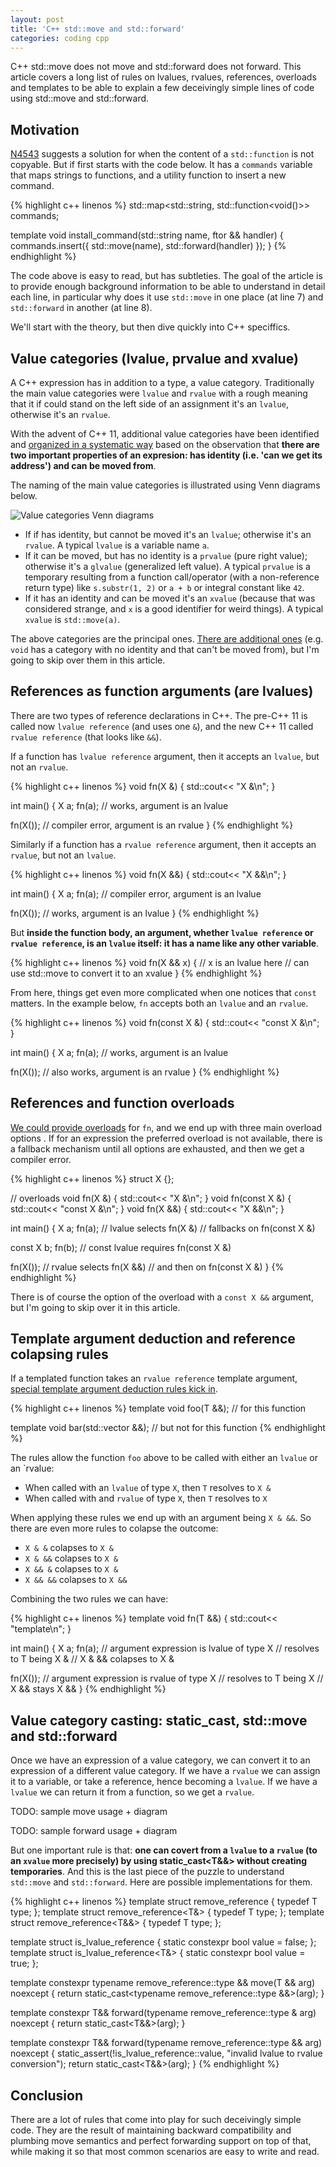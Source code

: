 ```yaml
---
layout: post
title: 'C++ std::move and std::forward'
categories: coding cpp
---
```


C++ std::move does not move and std::forward does not forward. This article
covers a long list of rules on lvalues, rvalues, references, overloads and
templates to be able to explain a few deceivingly simple lines of code using
std::move and std::forward.


## Motivation

[N4543][n4543] suggests a solution for when the content of a `std::function` is
not copyable. But if first starts with the code below. It has a `commands`
variable that maps strings to functions, and a utility function to insert a new
command.

{% highlight c++ linenos %}
std::map<std::string, std::function<void()>> commands;

template<typename ftor>
void install_command(std::string name, ftor && handler)
{
  commands.insert({
    std::move(name),
    std::forward<ftor>(handler)
  });
}
{% endhighlight %}

The code above is easy to read, but has subtleties. The goal of the article is
to provide enough background information to be able to understand in detail
each line, in particular why does it use `std::move` in one place (at line 7)
and `std::forward` in another (at line 8).

We'll start with the theory, but then dive quickly into C++ speciffics.


## Value categories (lvalue, prvalue and xvalue)

A C++ expression has in addition to a type, a value category. Traditionally
the main value categories were `lvalue` and `rvalue` with a rough meaning that
it if could stand on the left side of an assignment it's an `lvalue`, otherwise
it's an `rvalue`.

With the advent of C++ 11, additional value categories have been identified and
[organized in a systematic way][value-category-hist] based on the observation
that **there are two important properties of an expresion: has identity (i.e.
'can we get its address') and can be moved from**.

The naming of the main value categories is illustrated using Venn diagrams below.

![Value categories Venn diagrams](/assets/2016-04-07-move-forward/value-categories.png)

- If if has identity, but cannot be moved it's an `lvalue`; otherwise it's an
  `rvalue`. A typical `lvalue` is a variable name `a`.
- If it can be moved, but has no identity is a `prvalue` (pure right value);
  otherwise it's a `glvalue` (generalized left value). A typical `prvalue` is a
  temporary resulting from a function call/operator (with a non-reference
  return type) like `s.substr(1, 2)` or `a + b` or integral constant like `42`.
- If it has an identity and can be moved it's an `xvalue` (because that was
  considered strange, and `x` is a good identifier for weird things). A typical
  `xvalue` is `std::move(a)`.

The above categories are the principal ones. [There are additional
ones][value-category-ref] (e.g. `void` has a category with no identity and that
can't be moved from), but I'm going to skip over them in this article.


## References as function arguments (are lvalues)

There are two types of reference declarations in C++. The pre-C++ 11 is called
now `lvalue reference` (and uses one `&`), and the new C++ 11 called `rvalue
reference` (that looks like `&&`).

If a function has `lvalue reference` argument, then it accepts an `lvalue`,
but not an `rvalue`.

{% highlight c++ linenos %}
void fn(X &) { std::cout<< "X &\n"; }

int main()
{
  X a;
  fn(a); // works, argument is an lvalue

  fn(X()); // compiler error, argument is an rvalue
}
{% endhighlight %}

Similarly if a function has a `rvalue reference` argument, then it accepts
an `rvalue`, but not an `lvalue`.

{% highlight c++ linenos %}
void fn(X &&) { std::cout<< "X &&\n"; }

int main()
{
  X a;
  fn(a); // compiler error, argument is an lvalue

  fn(X()); // works, argument is an lvalue
}
{% endhighlight %}

But **inside the function body, an argument, whether `lvalue reference` or
`rvalue reference`, is an `lvalue` itself: it has a name like any other
variable**.

{% highlight c++ linenos %}
void fn(X && x)
{
  // x is an lvalue here
  // can use std::move to convert it to an xvalue
}
{% endhighlight %}

From here, things get even more complicated when one notices that `const`
matters.  In the example below, `fn` accepts both an `lvalue` and an `rvalue`.

{% highlight c++ linenos %}
void fn(const X &) { std::cout<< "const X &\n"; }

int main()
{
  X a;
  fn(a); // works, argument is an lvalue

  fn(X()); // also works, argument is an rvalue
}
{% endhighlight %}


## References and function overloads

[We could provide overloads][msdn] for `fn`, and we end up with three main
overload options . If for an expression the preferred overload is not
available, there is a fallback mechanism until all options are exhausted, and
then we get a compiler error.

{% highlight c++ linenos %}
struct X {};

// overloads
void fn(X &) { std::cout<< "X &\n"; }
void fn(const X &) { std::cout<< "const X &\n"; }
void fn(X &&) { std::cout<< "X &&\n"; }

int main()
{
  X a;
  fn(a);
  // lvalue selects fn(X &)
  // fallbacks on fn(const X &)

  const X b;
  fn(b);
  // const lvalue requires fn(const X &)

  fn(X());
  // rvalue selects fn(X &&)
  // and then on fn(const X &)
}
{% endhighlight %}

There is of course the option of the overload with a `const X &&` argument, but
I'm going to skip over it in this article.

## Template argument deduction and reference colapsing rules

If a templated function takes an `rvalue reference` template argument, [special
template argument deduction rules kick in][thbecker].

{% highlight c++ linenos %}
template<typename T>
void foo(T &&); // for this function

template<typename T>
void bar(std::vector<T> &&); // but not for this function
{% endhighlight %}

The rules allow the function `foo` above to be called with either an `lvalue`
or an `rvalue:

- When called with an `lvalue` of type `X`, then `T` resolves to `X &`
- When called with and `rvalue` of type `X`, then `T` resolves to `X`

When applying these rules we end up with an argument being `X & &&`. So there
are even more rules to colapse the outcome:

- `X & &` colapses to `X &`
- `X & &&` colapses to `X &`
- `X && &` colapses to `X &`
- `X && &&` colapses to `X &&`

Combining the two rules we can have:

{% highlight c++ linenos %}
template<typename T>
void fn(T &&) { std::cout<< "template\n"; }

int main()
{
  X a;
  fn(a);
  // argument expression is lvalue of type X
  // resolves to T being X &
  // X & && colapses to X &

  fn(X());
  // argument expression is rvalue of type X
  // resolves to T being X
  // X && stays X &&
}
{% endhighlight %}


## Value category casting: static_cast, std::move and std::forward

Once we have an expression of a value category, we can convert it to an expression
of a different value category. If we have a `rvalue` we can assign it to a
variable, or take a reference, hence becoming a `lvalue`. If we have a `lvalue`
we can return it from a function, so we get a `rvalue`.

TODO: sample move usage + diagram

TODO: sample forward usage + diagram

But one important rule is that: **one can covert from a `lvalue` to a `rvalue`
(to an `xvalue` more precisely) by using static_cast<T&&> without creating
temporaries**. And this is the last piece of the puzzle to understand
`std::move` and `std::forward`. Here are possible implementations for them.

{% highlight c++ linenos %}
template<typename T> struct remove_reference { typedef T type; };
template<typename T> struct remove_reference<T&> { typedef T type; };
template<typename T> struct remove_reference<T&&> { typedef T type; };

template<typename T> struct is_lvalue_reference { static constexpr bool value = false; };
template<typename T> struct is_lvalue_reference<T&> { static constexpr bool value = true; };

template<typename T>
constexpr typename remove_reference<T>::type && move(T && arg) noexcept
{
  return static_cast<typename remove_reference<T>::type &&>(arg);
}

template<typename T>
constexpr T&& forward(typename remove_reference<T>::type & arg) noexcept
{
  return static_cast<T&&>(arg);
}

template<typename T>
constexpr T&& forward(typename remove_reference<T>::type && arg) noexcept
{
  static_assert(!is_lvalue_reference<T>::value, "invalid lvalue to rvalue conversion");
  return static_cast<T&&>(arg);
}
{% endhighlight %}


## Conclusion

There are a lot of rules that come into play for such deceivingly simple code.
They are the result of maintaining backward compatibility and plumbing move
semantics and perfect forwarding support on top of that, while making it so
that most common scenarios are easy to write and read.

[n4543]: http://www.open-std.org/jtc1/sc22/wg21/docs/papers/2015/n4543.pdf
[value-category-hist]: http://www.stroustrup.com/terminology.pdf
[value-category-ref]: http://en.cppreference.com/w/cpp/language/value_category
[pass-by-value]: http://cpp-next.com/archive/2009/08/want-speed-pass-by-value/
[thbecker]: http://thbecker.net/articles/rvalue_references/section_08.html
[msdn]: https://msdn.microsoft.com/en-us/library/dd293668.aspx
